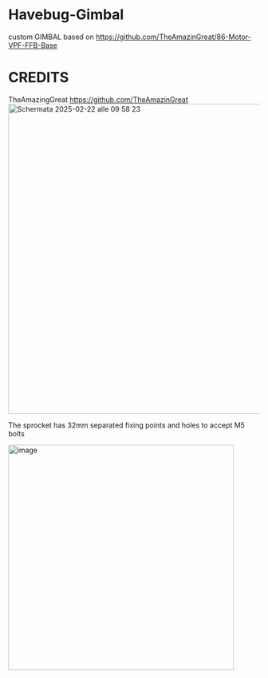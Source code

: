 # Havebug-Gimbal
custom GIMBAL based on https://github.com/TheAmazinGreat/86-Motor-VPF-FFB-Base

# CREDITS
TheAmazingGreat https://github.com/TheAmazinGreat
<img width="622" alt="Schermata 2025-02-22 alle 09 58 23" src="https://github.com/user-attachments/assets/55b43fb8-4137-447c-93f2-cce95f21895e" />

The sprocket has 32mm separated fixing points and holes to accept M5 bolts

<img width="452" alt="image" src="https://github.com/user-attachments/assets/7f47c2c9-d202-4cc2-b3c2-843f120c9ec1" />
